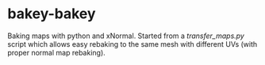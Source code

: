 # bakey-bakey

Baking maps with python and xNormal. Started from a _transfer\_maps.py_ script which allows easy rebaking to the same mesh with different UVs (with proper normal map rebaking).
